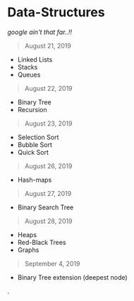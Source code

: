 # Data-Structures
<I>google ain't that far..!!</I>

> August 21, 2019
+ Linked Lists
+ Stacks
+ Queues

> August 22, 2019
+ Binary Tree
+ Recursion

> August 23, 2019
+ Selection Sort
+ Bubble Sort
+ Quick Sort

> August 26, 2019
+ Hash-maps

> August 27, 2019
+ Binary Search Tree

> August 28, 2019
+ Heaps
+ Red-Black Trees
+ Graphs

> September 4, 2019
+ Binary Tree extension (deepest node)

.

